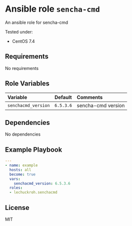 # Ansible role `sencha-cmd`

An ansible role for sencha-cmd

Tested under:
* CentOS 7.4

## Requirements

No requirements

## Role Variables

| Variable               | Default                 | Comments                   |
|:-----------------------|:------------------------|:---------------------------|
| `senchacmd_version`    | `6.5.3.6`               | sencha-cmd version         |

## Dependencies

No dependencies

## Example Playbook

```yaml
---
- name: example
  hosts: all
  become: true
  vars:
    senchacmd_version: 6.5.3.6
  roles:
  - lechuckroh.senchacmd
```

## License
MIT
